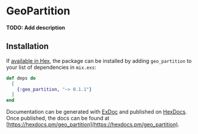 # GeoPartition

**TODO: Add description**

## Installation

If [available in Hex](https://hex.pm/docs/publish), the package can be installed
by adding `geo_partition` to your list of dependencies in `mix.exs`:

```elixir
def deps do
  [
    {:geo_partition, "~> 0.1.1"}
  ]
end
```

Documentation can be generated with [ExDoc](https://github.com/elixir-lang/ex_doc)
and published on [HexDocs](https://hexdocs.pm). Once published, the docs can
be found at [https://hexdocs.pm/geo_partition](https://hexdocs.pm/geo_partition).

